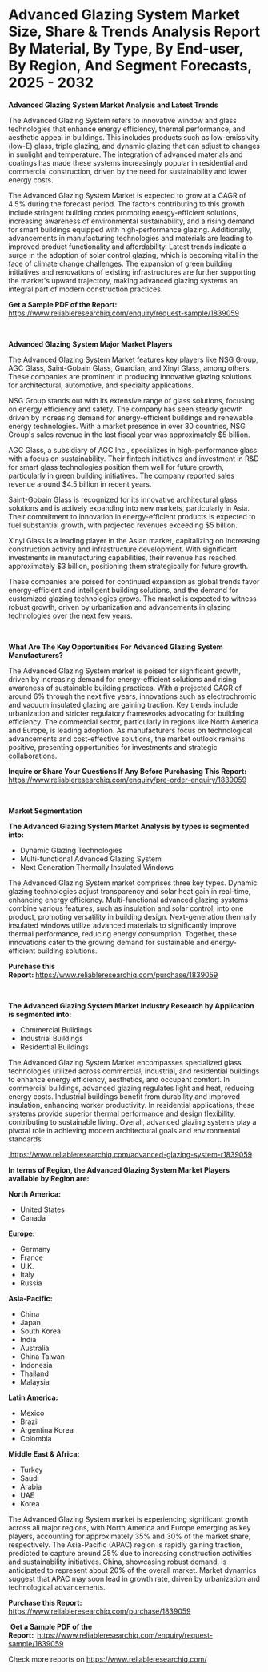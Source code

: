 <p><h1>Advanced Glazing System Market Size, Share & Trends Analysis Report By Material, By Type, By End-user, By Region, And Segment Forecasts, 2025 - 2032</h1></p><p><strong>Advanced Glazing System Market Analysis and Latest Trends</strong></p>
<p><p>The Advanced Glazing System refers to innovative window and glass technologies that enhance energy efficiency, thermal performance, and aesthetic appeal in buildings. This includes products such as low-emissivity (low-E) glass, triple glazing, and dynamic glazing that can adjust to changes in sunlight and temperature. The integration of advanced materials and coatings has made these systems increasingly popular in residential and commercial construction, driven by the need for sustainability and lower energy costs.</p><p>The Advanced Glazing System Market is expected to grow at a CAGR of 4.5% during the forecast period. The factors contributing to this growth include stringent building codes promoting energy-efficient solutions, increasing awareness of environmental sustainability, and a rising demand for smart buildings equipped with high-performance glazing. Additionally, advancements in manufacturing technologies and materials are leading to improved product functionality and affordability. Latest trends indicate a surge in the adoption of solar control glazing, which is becoming vital in the face of climate change challenges. The expansion of green building initiatives and renovations of existing infrastructures are further supporting the market's upward trajectory, making advanced glazing systems an integral part of modern construction practices.</p></p>
<p><strong>Get a Sample PDF of the Report:&nbsp;</strong> <a href="https://www.reliableresearchiq.com/enquiry/request-sample/1839059?utm_campaign=1141&utm_medium=2&utm_source=Github&utm_content=ia&utm_term=10042025&utm_id=advanced-glazing-system">https://www.reliableresearchiq.com/enquiry/request-sample/1839059</a></p>
<p>&nbsp;</p>
<p><strong>Advanced Glazing System Major Market Players</strong></p>
<p><p>The Advanced Glazing System Market features key players like NSG Group, AGC Glass, Saint-Gobain Glass, Guardian, and Xinyi Glass, among others. These companies are prominent in producing innovative glazing solutions for architectural, automotive, and specialty applications. </p><p>NSG Group stands out with its extensive range of glass solutions, focusing on energy efficiency and safety. The company has seen steady growth driven by increasing demand for energy-efficient buildings and renewable energy technologies. With a market presence in over 30 countries, NSG Group's sales revenue in the last fiscal year was approximately $5 billion.</p><p>AGC Glass, a subsidiary of AGC Inc., specializes in high-performance glass with a focus on sustainability. Their fintech initiatives and investment in R&D for smart glass technologies position them well for future growth, particularly in green building initiatives. The company reported sales revenue around $4.5 billion in recent years.</p><p>Saint-Gobain Glass is recognized for its innovative architectural glass solutions and is actively expanding into new markets, particularly in Asia. Their commitment to innovation in energy-efficient products is expected to fuel substantial growth, with projected revenues exceeding $5 billion.</p><p>Xinyi Glass is a leading player in the Asian market, capitalizing on increasing construction activity and infrastructure development. With significant investments in manufacturing capabilities, their revenue has reached approximately $3 billion, positioning them strategically for future growth.</p><p>These companies are poised for continued expansion as global trends favor energy-efficient and intelligent building solutions, and the demand for customized glazing technologies grows. The market is expected to witness robust growth, driven by urbanization and advancements in glazing technologies over the next few years.</p></p>
<p>&nbsp;</p>
<p><strong>What Are The Key Opportunities For Advanced Glazing System Manufacturers?</strong></p>
<p><p>The Advanced Glazing System market is poised for significant growth, driven by increasing demand for energy-efficient solutions and rising awareness of sustainable building practices. With a projected CAGR of around 6% through the next five years, innovations such as electrochromic and vacuum insulated glazing are gaining traction. Key trends include urbanization and stricter regulatory frameworks advocating for building efficiency. The commercial sector, particularly in regions like North America and Europe, is leading adoption. As manufacturers focus on technological advancements and cost-effective solutions, the market outlook remains positive, presenting opportunities for investments and strategic collaborations.</p></p>
<p><strong>Inquire or Share Your Questions If Any Before Purchasing This Report:</strong> <a href="https://www.reliableresearchiq.com/enquiry/pre-order-enquiry/1839059?utm_campaign=1141&utm_medium=2&utm_source=Github&utm_content=ia&utm_term=10042025&utm_id=advanced-glazing-system">https://www.reliableresearchiq.com/enquiry/pre-order-enquiry/1839059</a></p>
<p>&nbsp;</p>
<p><strong>Market Segmentation</strong></p>
<p><strong>The Advanced Glazing System Market Analysis by types is segmented into:</strong></p>
<p><ul><li>Dynamic Glazing Technologies</li><li>Multi-functional Advanced Glazing System</li><li>Next Generation Thermally Insulated Windows</li></ul></p>
<p><p>The Advanced Glazing System market comprises three key types. Dynamic glazing technologies adjust transparency and solar heat gain in real-time, enhancing energy efficiency. Multi-functional advanced glazing systems combine various features, such as insulation and solar control, into one product, promoting versatility in building design. Next-generation thermally insulated windows utilize advanced materials to significantly improve thermal performance, reducing energy consumption. Together, these innovations cater to the growing demand for sustainable and energy-efficient building solutions.</p></p>
<p><strong>Purchase this Report:&nbsp;</strong><a href="https://www.reliableresearchiq.com/purchase/1839059?utm_campaign=1141&utm_medium=2&utm_source=Github&utm_content=ia&utm_term=10042025&utm_id=advanced-glazing-system">https://www.reliableresearchiq.com/purchase/1839059</a></p>
<p>&nbsp;</p>
<p><strong>The Advanced Glazing System Market Industry Research by Application is segmented into:</strong></p>
<p><ul><li>Commercial Buildings</li><li>Industrial Buildings</li><li>Residential Buildings</li></ul></p>
<p><p>The Advanced Glazing System Market encompasses specialized glass technologies utilized across commercial, industrial, and residential buildings to enhance energy efficiency, aesthetics, and occupant comfort. In commercial buildings, advanced glazing regulates light and heat, reducing energy costs. Industrial buildings benefit from durability and improved insulation, enhancing worker productivity. In residential applications, these systems provide superior thermal performance and design flexibility, contributing to sustainable living. Overall, advanced glazing systems play a pivotal role in achieving modern architectural goals and environmental standards.</p></p>
<p><a href="https://www.reliableresearchiq.com/advanced-glazing-system-r1839059?utm_campaign=1141&utm_medium=2&utm_source=Github&utm_content=ia&utm_term=10042025&utm_id=advanced-glazing-system">&nbsp;https://www.reliableresearchiq.com/advanced-glazing-system-r1839059</a></p>
<p><strong>In terms of Region, the Advanced Glazing System Market Players available by Region are:</strong></p>
<p>
    <p> <strong> North America: </strong>
        <ul>
            <li>United States</li>
            <li>Canada</li>
        </ul>
        </p> 
    <p> <strong> Europe: </strong>
        <ul>
            <li>Germany</li>
            <li>France</li>
            <li>U.K.</li>
            <li>Italy</li>
            <li>Russia</li>
        </ul>
        </p> 
    <p> <strong> Asia-Pacific: </strong>
        <ul>
            <li>China</li>
            <li>Japan</li>
            <li>South Korea</li>
            <li>India</li>
            <li>Australia</li>
            <li>China Taiwan</li>
            <li>Indonesia</li>
            <li>Thailand</li>
            <li>Malaysia</li>
        </ul>
        </p> 
    <p> <strong> Latin America: </strong>
        <ul>
            <li>Mexico</li>
            <li>Brazil</li>
            <li>Argentina Korea</li>
            <li>Colombia</li>
        </ul>
        </p> 
    <p> <strong> Middle East & Africa: </strong>
        <ul>
            <li>Turkey</li>
            <li>Saudi</li>
            <li>Arabia</li>
            <li>UAE</li>
            <li>Korea</li>
        </ul>
    </p>
    </p>
<p><p>The Advanced Glazing System market is experiencing significant growth across all major regions, with North America and Europe emerging as key players, accounting for approximately 35% and 30% of the market share, respectively. The Asia-Pacific (APAC) region is rapidly gaining traction, predicted to capture around 25% due to increasing construction activities and sustainability initiatives. China, showcasing robust demand, is anticipated to represent about 20% of the overall market. Market dynamics suggest that APAC may soon lead in growth rate, driven by urbanization and technological advancements.</p></p>
<p><strong>Purchase this Report: </strong><a href="https://www.reliableresearchiq.com/purchase/1839059?utm_campaign=1141&utm_medium=2&utm_source=Github&utm_content=ia&utm_term=10042025&utm_id=advanced-glazing-system">https://www.reliableresearchiq.com/purchase/1839059</a></p>
<p>&nbsp;<strong>Get a Sample PDF of the Report:&nbsp;&nbsp;</strong><a href="https://www.reliableresearchiq.com/enquiry/request-sample/1839059?utm_campaign=1141&utm_medium=2&utm_source=Github&utm_content=ia&utm_term=10042025&utm_id=advanced-glazing-system">https://www.reliableresearchiq.com/enquiry/request-sample/1839059</a></p>
<p><strong></strong></p>
<p>Check more reports on <a href="https://www.reliableresearchiq.com/?utm_campaign=1141&utm_medium=2&utm_source=Github&utm_content=ia&utm_term=10042025&utm_id=advanced-glazing-system">https://www.reliableresearchiq.com/</a></p>